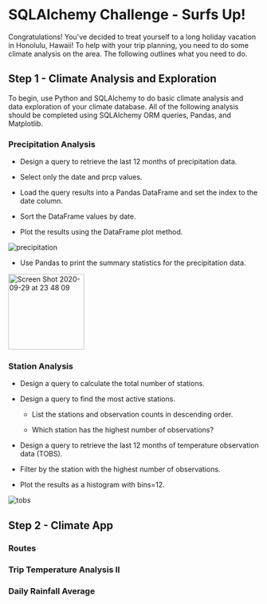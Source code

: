 # SQLAlchemy Challenge - Surfs Up!


Congratulations! You've decided to treat yourself to a long holiday vacation in Honolulu, Hawaii! To help with your trip planning, you need to do some climate analysis on the area. The following outlines what you need to do.


## Step 1 - Climate Analysis and Exploration


To begin, use Python and SQLAlchemy to do basic climate analysis and data exploration of your climate database. All of the following analysis should be completed using SQLAlchemy ORM queries, Pandas, and Matplotlib.


### Precipitation Analysis


* Design a query to retrieve the last 12 months of precipitation data.


* Select only the date and prcp values.


* Load the query results into a Pandas DataFrame and set the index to the date column.


* Sort the DataFrame values by date.


* Plot the results using the DataFrame plot method.


![precipitation](https://user-images.githubusercontent.com/55970064/94644098-05373000-02ae-11eb-96d9-cfbeaccf207b.png)


* Use Pandas to print the summary statistics for the precipitation data.


<img width="152" alt="Screen Shot 2020-09-29 at 23 48 09" src="https://user-images.githubusercontent.com/55970064/94644187-3ca5dc80-02ae-11eb-8712-9ecd0e11a03f.png">


### Station Analysis


* Design a query to calculate the total number of stations.


* Design a query to find the most active stations.


  * List the stations and observation counts in descending order.


  * Which station has the highest number of observations?



* Design a query to retrieve the last 12 months of temperature observation data (TOBS).


 * Filter by the station with the highest number of observations.


 * Plot the results as a histogram with bins=12.
 
 
 ![tobs](https://user-images.githubusercontent.com/55970064/94644464-fdc45680-02ae-11eb-9b01-fd6f7fa3f480.png)



## Step 2 - Climate App


### Routes



### Trip Temperature Analysis II


### Daily Rainfall Average


